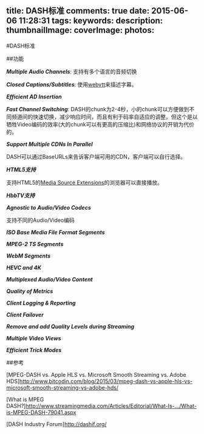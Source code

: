title: DASH标准
comments: true
date: 2015-06-06 11:28:31
tags:
keywords:
description:
thumbnailImage:
coverImage:
photos:
---
#DASH标准

##功能

***Multiple Audio Channels***: 支持有多个语言的音频切换

***Closed Captions/Subtitles***: 使用[webvtt](http://dev.w3.org/html5/webvtt/)来描述字幕。

***Efficient AD Insertion***

***Fast Channel Switching***: DASH的chunk为2-4秒，小的chunk可以方便做到不同频道间的快速切换，减少响应时间，而且有利于码率自适应的调整。但这个是以牺牲Video编码的效率(大的chunk可以有更高的压缩比)和网络协议的开销为代价的。

***Support Multiple CDNs In Parallel***

DASH可以通过BaseURLs来告诉客户端可用的CDN，客户端可以自行选择。

***HTML5支持***

支持HTML5的[Media Source Extensions](http://w3c.github.io/media-source/)的浏览器可以直接播放。

***HbbTV支持***

***Agnostic to Audio/Video Codecs***

支持不同的Audio/Video编码

***ISO Base Media File Format Segments***

***MPEG-2 TS Segments***

***WebM Segments***

***HEVC and 4K***

***Multiplexed Audio/Video Content***

***Quality of Metrics***

***Client Logging & Reporting***

***Client Failover***

***Remove and add Quality Levels during Streaming***

***Multiple Video Views***

***Efficient Trick Modes***

##参考

[MPEG-DASH vs. Apple HLS vs. Microsoft Smooth Streaming vs. Adobe HDS]<http://www.bitcodin.com/blog/2015/03/mpeg-dash-vs-apple-hls-vs-microsoft-smooth-streaming-vs-adobe-hds/>

[What is MPEG DASH?]<http://www.streamingmedia.com/Articles/Editorial/What-Is-.../What-is-MPEG-DASH-79041.aspx>

[DASH Industry Forum]<http://dashif.org/>
